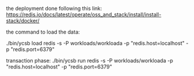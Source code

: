 the deployment done following this link: https://redis.io/docs/latest/operate/oss_and_stack/install/install-stack/docker/

the command to load the data:

./bin/ycsb load redis -s -P workloads/workloada -p "redis.host=localhost" -p "redis.port=6379"

transaction phase:
./bin/ycsb run redis -s -P workloads/workloada -p "redis.host=localhost" -p "redis.port=6379"
